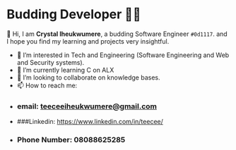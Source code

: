 # Budding Developer :man_technologist:

👋 Hi, I am **Crystal Iheukwumere**, a budding Software Engineer `#0d1117`.  and I hope you find my learning and projects very insightful.
- 👀 I’m interested in Tech and Engineering (Software Engineering and Web and Security systems).
- 🌱 I’m currently learning C on ALX
- 💞️ I’m looking to collaborate on knowledge bases.
- 📫 How to reach me: 
- ### email: teeceeiheukwumere@gmail.com
- ###Linkedin: https://www.linkedin.com/in/teecee/
- ### Phone Number: 08088625285

<!---
TeeCee-I/TeeCee-I is a ✨ special ✨ repository because its `README.md` (this file) appears on your GitHub profile.
You can click the Preview link to take a look at your changes.
--->
